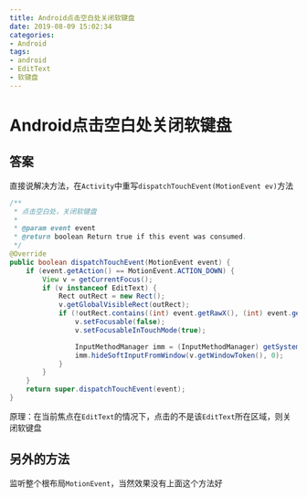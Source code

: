 ```yaml
---
title: Android点击空白处关闭软键盘
date: 2019-08-09 15:02:34
categories: 
- Android
tags: 
- android
- EditText
- 软键盘
---
```


# Android点击空白处关闭软键盘

## 答案
直接说解决方法，在`Activity`中重写`dispatchTouchEvent(MotionEvent ev)`方法
```java
/**
 * 点击空白处，关闭软键盘
 *
 * @param event event
 * @return boolean Return true if this event was consumed.
 */
@Override
public boolean dispatchTouchEvent(MotionEvent event) {
    if (event.getAction() == MotionEvent.ACTION_DOWN) {
        View v = getCurrentFocus();
        if (v instanceof EditText) {
            Rect outRect = new Rect();
            v.getGlobalVisibleRect(outRect);
            if (!outRect.contains((int) event.getRawX(), (int) event.getRawY())) {
                v.setFocusable(false);
                v.setFocusableInTouchMode(true);

                InputMethodManager imm = (InputMethodManager) getSystemService(Context.INPUT_METHOD_SERVICE);
                imm.hideSoftInputFromWindow(v.getWindowToken(), 0);
            }
        }
    }
    return super.dispatchTouchEvent(event);
}
```

原理：在当前焦点在`EditText`的情况下，点击的不是该`EditText`所在区域，则关闭软键盘

## 另外的方法
监听整个根布局`MotionEvent`，当然效果没有上面这个方法好